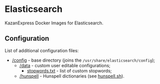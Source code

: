 # Elasticsearch

KazanExpress Docker Images for Elasticsearch.

## Configuration

List of additional configuration files:
- [/config](./config) - base directory (joins the `/usr/share/elasticsearch/config`);
  - [/data](./config/data) - custom user editable configurations;
      - [stopwords.txt](./config/data/stopwords.txt) - list of custom stopwords;
  - [/hunspell](./config/hunspell) - Hunspell dictionaries (see [hunspell.sh](./scripts/hunspell.sh)).
